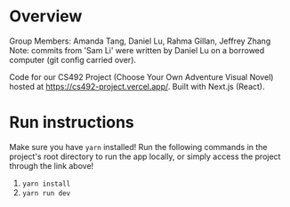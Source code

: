 # Overview
Group Members: Amanda Tang, Daniel Lu, Rahma Gillan, Jeffrey Zhang  
Note: commits from 'Sam Li' were written by Daniel Lu on a borrowed computer (git config carried over).

Code for our CS492 Project (Choose Your Own Adventure Visual Novel) hosted at https://cs492-project.vercel.app/. Built with Next.js (React).

# Run instructions
Make sure you have `yarn` installed! Run the following commands in the project's root directory to run the app locally, or simply access the project through the link above!
1. `yarn install`
2. `yarn run dev`
